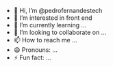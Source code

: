- 👋 Hi, I’m @pedrofernandestech
- 👀 I’m interested in front end 
- 🌱 I’m currently learning ...
- 💞️ I’m looking to collaborate on ...
- 📫 How to reach me ...
- 😄 Pronouns: ...
- ⚡ Fun fact: ...

<!---
pedrofernandestech/pedrofernandestech is a ✨ special ✨ repository because its `README.md` (this file) appears on your GitHub profile.
You can click the Preview link to take a look at your changes.
--->
